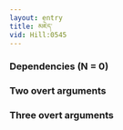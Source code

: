 ```yaml
---
layout: entry
title: མཇེད་
vid: Hill:0545
---
```

### Dependencies (N = 0)


### Two overt arguments


### Three overt arguments
